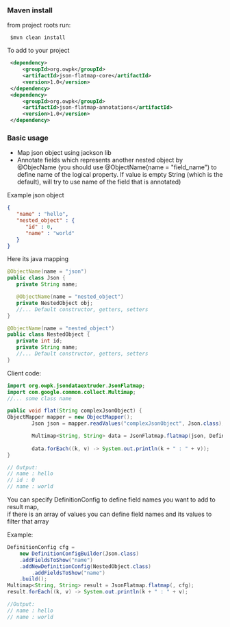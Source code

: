 ### Maven install
from project roots run:
```
 $mvn clean install
```
To add to your project
```xml
 <dependency>
     <groupId>org.owpk</groupId>
     <artifactId>json-flatmap-core</artifactId>
     <version>1.0</version>
 </dependency>
 <dependency>
     <groupId>org.owpk</groupId>
     <artifactId>json-flatmap-annotations</artifactId>
     <version>1.0</version>
 </dependency>
```
### Basic usage
 - Map json object using jackson lib  
 - Annotate fields which represents another nested object by @ObjecName (you should use @ObjectName(name = "field_name") to define name of the logical property. If value is empty String (which is the default), will try to use name of the field that is annotated)

Example json object
```json
{
   "name" : "hello",
   "nested_object" : {
      "id" : 0,
      "name" : "world" 
   }
}
```
Here its java mapping

```java
@ObjectName(name = "json")
public class Json {
   private String name;

   @ObjectName(name = "nested_object")
   private NestedObject obj;	
   //... Default constructor, getters, setters
}

@ObjectName(name = "nested_object")
public class NestedObject {
   private int id;
   private String name;
   //... Default constructor, getters, setters
}
```
Client code:
```java
import org.owpk.jsondataextruder.JsonFlatmap;
import com.google.common.collect.Multimap;
//... some class name

public void flat(String complexJsonObject) {
ObjectMapper mapper = new ObjectMapper();
        Json json = mapper.readValues("complexJsonObject", Json.class);

        Multimap<String, String> data = JsonFlatmap.flatmap(json, DefinitionConfig.DEFAULT);
        
        data.forEach((k, v) -> System.out.println(k + " : " + v));
}

// Output:
// name : hello
// id : 0
// name : world 
```
You can specify DefinitionConfig to define field names you want to add to result map,  
if there is an array of values you can define field names and its values to filter that array  

Example:

```java
DefinitionConfig cfg = 
	new DefinitionConfigBuilder(Json.class)
	.addFieldsToShow("name")
	.addNewDefinitionConfig(NestedObject.class)
        .addFieldsToShow("name")
	.build();
Multimap<String, String> result = JsonFlatmap.flatmap(, cfg);
result.forEach((k, v) -> System.out.println(k + " : " + v);

//Output:
// name : hello
// name : world
```
